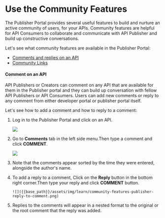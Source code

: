 # Use the Community Features

The Publisher Portal provides several useful features to build and nurture an active community of users, for your APIs. Community features are helpful for API Consumers to collaborate and communicate with API Publisher and build up constructive conversations.

Let's see what community features are available in the Publisher Portal:

- [Comments and replies on an API](#Comment-on-an-api)
- [Community Links](#Community-Links)

#### Comment on an API

API Publishers or Creators can comment on any API that are available for them in the Publisher portal and they can build up conversation with fellow API Publishers or API Consumers. Users can add new comments or reply to any comment from either developer portal or publisher portal itself.

Let's see how to add a comment and how to reply to a comment:

1.  Log in to the Publisher Portal and click on an API.

    ![]({{base_path}}/assets/img/learn/community_features/community-features-select-publisher-api.png)
2.  Go to **Comments** tab in the left side menu.Then type a comment and click **COMMENT**.

    ![]({{base_path}}/assets/img/learn/community-features-publisher-reply-to-comment.png)
3.  Note that the comments appear sorted by the time they were entered, alongside the author's name.

4.  To add a reply to a comment, Click on the **Reply** button in the bottom right corner.Then type your reply and click **COMMENT** button.

        ![]({{base_path}}/assets/img/learn/community-features-publisher-reply-to-comment.png)
5. Replies to the comments will appear in a nested format to the original or the root comment that the reply was added.